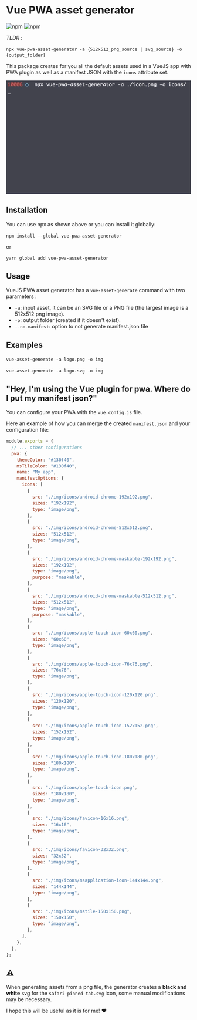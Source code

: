 # Vue PWA asset generator

![npm](https://img.shields.io/npm/v/vue-pwa-asset-generator?style=for-the-badge)
![npm](https://img.shields.io/npm/dm/vue-pwa-asset-generator?style=for-the-badge)

_TLDR_ :

```
npx vue-pwa-asset-generator -a {512x512_png_source | svg_source} -o {output_folder}
```

This package creates for you all the default assets used in a VueJS app with PWA plugin as well as a manifest JSON with the `icons` attribute set.

![demo](docs/demo.gif)

## Installation

You can use npx as shown above or you can install it globally:

```
npm install --global vue-pwa-asset-generator
```

or

```
yarn global add vue-pwa-asset-generator
```

## Usage

VueJS PWA asset generator has a `vue-asset-generate` command with two parameters :

- `-a`: input asset, it can be an SVG file or a PNG file (the largest image is a 512x512 png image).
- `-o`: output folder (created if it doesn't exist).
- `--no-manifest`: option to not generate manifest.json file

## Examples

`vue-asset-generate -a logo.png -o img`

`vue-asset-generate -a logo.svg -o img`

## "Hey, I'm using the Vue plugin for pwa. Where do I put my manifest json?"

You can configure your PWA with the `vue.config.js` file.

Here an example of how you can merge the created `manifest.json` and your configuration file:

```js
module.exports = {
  // ... other configurations
  pwa: {
    themeColor: "#130f40",
    msTileColor: "#130f40",
    name: "My app",
    manifestOptions: {
      icons: [
        {
          src: "./img/icons/android-chrome-192x192.png",
          sizes: "192x192",
          type: "image/png",
        },
        {
          src: "./img/icons/android-chrome-512x512.png",
          sizes: "512x512",
          type: "image/png",
        },
        {
          src: "./img/icons/android-chrome-maskable-192x192.png",
          sizes: "192x192",
          type: "image/png",
          purpose: "maskable",
        },
        {
          src: "./img/icons/android-chrome-maskable-512x512.png",
          sizes: "512x512",
          type: "image/png",
          purpose: "maskable",
        },
        {
          src: "./img/icons/apple-touch-icon-60x60.png",
          sizes: "60x60",
          type: "image/png",
        },
        {
          src: "./img/icons/apple-touch-icon-76x76.png",
          sizes: "76x76",
          type: "image/png",
        },
        {
          src: "./img/icons/apple-touch-icon-120x120.png",
          sizes: "120x120",
          type: "image/png",
        },
        {
          src: "./img/icons/apple-touch-icon-152x152.png",
          sizes: "152x152",
          type: "image/png",
        },
        {
          src: "./img/icons/apple-touch-icon-180x180.png",
          sizes: "180x180",
          type: "image/png",
        },
        {
          src: "./img/icons/apple-touch-icon.png",
          sizes: "180x180",
          type: "image/png",
        },
        {
          src: "./img/icons/favicon-16x16.png",
          sizes: "16x16",
          type: "image/png",
        },
        {
          src: "./img/icons/favicon-32x32.png",
          sizes: "32x32",
          type: "image/png",
        },
        {
          src: "./img/icons/msapplication-icon-144x144.png",
          sizes: "144x144",
          type: "image/png",
        },
        {
          src: "./img/icons/mstile-150x150.png",
          sizes: "150x150",
          type: "image/png",
        },
      ],
    },
  },
};
```

## ⚠️

When generating assets from a png file, the generator creates a **black and white** svg for the `safari-pinned-tab.svg` icon, some manual modifications may be necessary.

I hope this will be useful as it is for me! ♥
